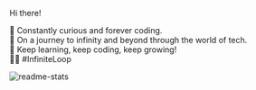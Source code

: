 
Hi there!  

👋 Constantly curious and forever coding.  
🌟 On a journey to infinity and beyond through the world of tech.  
🚀 Keep learning, keep coding, keep growing!  
🌱✨ #InfiniteLoop

![readme-stats](https://github-readme-stats.vercel.app/api?username=huangfuyouli&show_icons=true&icon_color=E07A5F&text_color=f4f1de&bg_color=3d405b&hide_title=false&title_color=F2CC8F&hide_border=true)
